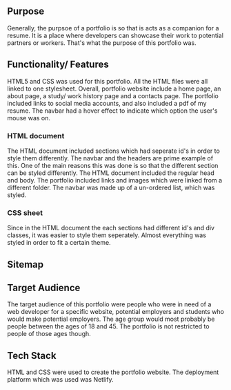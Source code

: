 ## Purpose
Generally, the purpsoe of a portfolio is so that is acts as a companion for a resume. It is a place where developers can showcase their work to potential partners or workers. That's what the purpose of this portfolio was. 
## Functionality/ Features
HTML5 and CSS was used for this portfolio. All the HTML files were all linked to one stylesheet. Overall, portfolio website include a home page, an about page, a study/ work history page and a contacts page. The portfolio included links to social media accounts, and also included a pdf of my resume. The navbar had a hover effect to indicate which option the user's mouse was on. 
### HTML document
The HTML document included sections which had seperate id's in order to style them differently. The navbar and the headers are prime example of this. One of the main reasons this was done is so that the different section can be styled differently. The HTML document included the regular head and body. The portfolio included links and images which were linked from a different folder. The navbar was made up of a un-ordered list, which was styled.
### CSS sheet
Since in the HTML document the each sections had different id's and div classes, it was easier to style them seperately. Almost everything was styled in order to fit a certain theme. 
## Sitemap

## Target Audience
The target audience of this portfolio were people who were in need of a web developer for a specific website, potential employers and students who would make potential employers. The age group would most probably be people between the ages of 18 and 45. The portfolio is not restricted to people of those ages though. 

## Tech Stack
HTML and CSS were used to create the portfolio website. The deployment platform which was used was Netlify.


